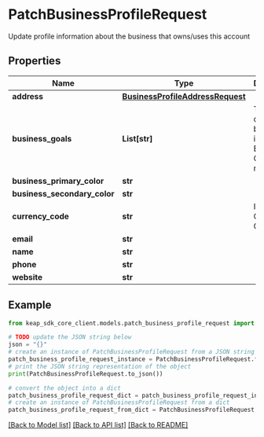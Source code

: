 # PatchBusinessProfileRequest

Update profile information about the business that owns/uses this account

## Properties

Name | Type | Description | Notes
------------ | ------------- | ------------- | -------------
**address** | [**BusinessProfileAddressRequest**](BusinessProfileAddressRequest.md) |  | [optional] 
**business_goals** | **List[str]** | The goals of this business, ie. Grow Business, Convert more leads | [optional] 
**business_primary_color** | **str** |  | [optional] 
**business_secondary_color** | **str** |  | [optional] 
**currency_code** | **str** | ISO 4217 Currency Code | [optional] 
**email** | **str** |  | [optional] 
**name** | **str** |  | [optional] 
**phone** | **str** |  | [optional] 
**website** | **str** |  | [optional] 

## Example

```python
from keap_sdk_core_client.models.patch_business_profile_request import PatchBusinessProfileRequest

# TODO update the JSON string below
json = "{}"
# create an instance of PatchBusinessProfileRequest from a JSON string
patch_business_profile_request_instance = PatchBusinessProfileRequest.from_json(json)
# print the JSON string representation of the object
print(PatchBusinessProfileRequest.to_json())

# convert the object into a dict
patch_business_profile_request_dict = patch_business_profile_request_instance.to_dict()
# create an instance of PatchBusinessProfileRequest from a dict
patch_business_profile_request_from_dict = PatchBusinessProfileRequest.from_dict(patch_business_profile_request_dict)
```
[[Back to Model list]](../README.md#documentation-for-models) [[Back to API list]](../README.md#documentation-for-api-endpoints) [[Back to README]](../README.md)


